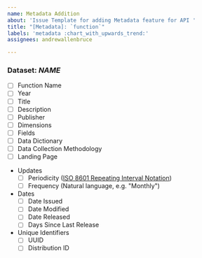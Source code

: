 ```yaml
---
name: Metadata Addition
about: 'Issue Template for adding Metadata feature for API '
title: "[Metadata]: `function`"
labels: 'metadata :chart_with_upwards_trend:'
assignees: andrewallenbruce

---
```


### **Dataset**: _NAME_
- [ ] Function Name
- [ ] Year
- [ ] Title
- [ ] Description
- [ ] Publisher
- [ ] Dimensions
- [ ] Fields
- [ ] Data Dictionary
- [ ] Data Collection Methodology 
- [ ] Landing Page
- Updates
   - [ ] Periodicity ([ISO 8601 Repeating Interval Notation](https://en.wikipedia.org/wiki/ISO_8601#Repeating_intervals))
   - [ ] Frequency (Natural language, e.g. "Monthly")
- Dates
   - [ ] Date Issued
   - [ ] Date Modified
   - [ ] Date Released
   - [ ] Days Since Last Release
- Unique Identifiers
   - [ ] UUID
   - [ ] Distribution ID
